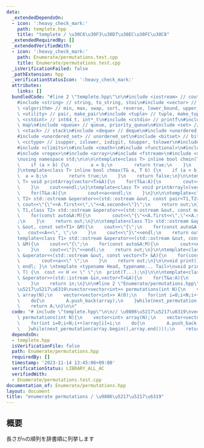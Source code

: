 ```yaml
---
data:
  _extendedDependsOn:
  - icon: ':heavy_check_mark:'
    path: templete.hpp
    title: "templete / \u30C6\u30F3\u30D7\u30EC\u30FC\u30C8"
  _extendedRequiredBy: []
  _extendedVerifiedWith:
  - icon: ':heavy_check_mark:'
    path: Enumerate/permutations.test.cpp
    title: Enumerate/permutations.test.cpp
  _isVerificationFailed: false
  _pathExtension: hpp
  _verificationStatusIcon: ':heavy_check_mark:'
  attributes:
    links: []
  bundledCode: "#line 2 \"templete.hpp\"\n\n#include <iostream> // cout, endl, cin\n\
    #include <string> // string, to_string, stoi\n#include <vector> // vector\n#include\
    \ <algorithm> // min, max, swap, sort, reverse, lower_bound, upper_bound\n#include\
    \ <utility> // pair, make_pair\n#include <tuple> // tuple, make_tuple\n#include\
    \ <cstdint> // int64_t, int*_t\n#include <cstdio> // printf\n#include <map> //\
    \ map\n#include <queue> // queue, priority_queue\n#include <set> // set\n#include\
    \ <stack> // stack\n#include <deque> // deque\n#include <unordered_map> // unordered_map\n\
    #include <unordered_set> // unordered_set\n#include <bitset> // bitset\n#include\
    \ <cctype> // isupper, islower, isdigit, toupper, tolower\n#include <iomanip>\n\
    #include <climits>\n#include <cmath>\n#include <functional>\n#include <numeric>\n\
    #include <regex>\n#include <array>\n#include <fstream>\n#include <sstream>\n\n\
    \nusing namespace std;\n\n\n\ntemplate<class T> inline bool chmin(T& a, T b) {\n\
    \    if (a > b) {\n        a = b;\n        return true;\n    }\n    return false;\n\
    }\ntemplate<class T> inline bool chmax(T& a, T b) {\n    if (a < b) {\n      \
    \  a = b;\n        return true;\n    }\n    return false;\n}\n\ntemplate<class\
    \ T> void printArray(vector<T>&A){\n    for(T&a:A){\n        cout<<a<<\" \";\n\
    \    }\n    cout<<endl;\n}\ntemplate<class T> void printArrayln(vector<T>&A){\n\
    \    for(T&a:A){\n        cout<<a<<endl;\n    }\n}\n\n\ntemplate<class T1,class\
    \ T2> std::ostream &operator<<(std::ostream &out, const pair<T1,T2> &A){\n   \
    \ cout<<\"{\"<<A.first<<\",\"<<A.second<<\"}\";\n    return out;\n}\n\ntemplate<class\
    \ T1,class T2> std::ostream &operator<<(std::ostream &out, const map<T1,T2> &M){\n\
    \    for(const auto&A:M){\n        cout<<\"{\"<<A.first<<\",\"<<A.second<<\"}\"\
    ;\n    }\n    return out;\n}\n\ntemplate<class T1> std::ostream &operator<<(std::ostream\
    \ &out, const set<T1> &M){\n    cout<<\"{\";\n    for(const auto&A:M){\n     \
    \   cout<<A<<\", \";\n    }\n    cout<<\"}\"<<endl;\n    return out;\n}\n\n\n\
    template<class T1> std::ostream &operator<<(std::ostream &out, const multiset<T1>\
    \ &M){\n    cout<<\"{\";\n    for(const auto&A:M){\n        cout<<A<<\", \";\n\
    \    }\n    cout<<\"}\"<<endl;\n    return out;\n}\n\ntemplate<class T> std::ostream\
    \ &operator<<(std::ostream &out, const vector<T> &A){\n    for(const T &a:A){\n\
    \        cout<<a<<\" \";\n    }\n    return out;\n}\n\nvoid print() { cout <<\
    \ endl; }\n \ntemplate <typename Head, typename... Tail>\nvoid print(Head H, Tail...\
    \ T) {\n  cout << H << \" \";\n  print(T...);\n}\n\n\ntemplate<class T> std::istream\
    \ &operator>>(std::istream &in,vector<T>&A){\n    for(T&a:A){\n        std::cin>>a;\n\
    \    }\n    return in;\n}\n\n#line 2 \"Enumerate/permutations.hpp\"\n\n// \u9806\
    \u5217\u5217\u6319\nvector<vector<int>> permutations(int N){\n    vector<int>\
    \ array(N);\n    vector<vector<int>> A(0);\n    for(int i=0;i<N;i++)array[i]=i;\n\
    \    do{\n        A.push_back(array);\n    }while(next_permutation(array.begin(),array.end()));\n\
    \    return A;\n}\n\n"
  code: "# include \"templete.hpp\"\n\n// \u9806\u5217\u5217\u6319\nvector<vector<int>>\
    \ permutations(int N){\n    vector<int> array(N);\n    vector<vector<int>> A(0);\n\
    \    for(int i=0;i<N;i++)array[i]=i;\n    do{\n        A.push_back(array);\n \
    \   }while(next_permutation(array.begin(),array.end()));\n    return A;\n}\n\n"
  dependsOn:
  - templete.hpp
  isVerificationFile: false
  path: Enumerate/permutations.hpp
  requiredBy: []
  timestamp: '2023-11-14 13:45:06+09:00'
  verificationStatus: LIBRARY_ALL_AC
  verifiedWith:
  - Enumerate/permutations.test.cpp
documentation_of: Enumerate/permutations.hpp
layout: document
title: "enumerate permutations / \u9806\u5217\u5217\u6319"
---
```


## 概要
長さが`n`の順列を辞書順に列挙します
